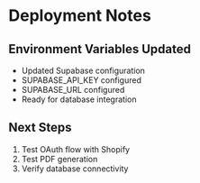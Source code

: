 # Deployment Notes

## Environment Variables Updated

- Updated Supabase configuration
- SUPABASE_API_KEY configured
- SUPABASE_URL configured
- Ready for database integration

## Next Steps

1. Test OAuth flow with Shopify
2. Test PDF generation
3. Verify database connectivity
